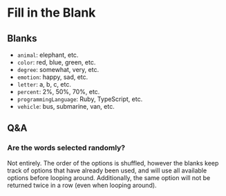 # Fill in the Blank

## Blanks

- `animal`: elephant, etc.
- `color`: red, blue, green, etc.
- `degree`: somewhat, very, etc.
- `emotion`: happy, sad, etc.
- `letter`: a, b, c, etc.
- `percent`: 2%, 50%, 70%, etc.
- `programmingLanguage`: Ruby, TypeScript, etc.
- `vehicle`: bus, submarine, van, etc.

## Q&A

### Are the words selected randomly?

Not entirely. The order of the options is shuffled, however the blanks keep track of options that have already been used, and will use all available options before looping around. Additionally, the same option will not be returned twice in a row (even when looping around).
